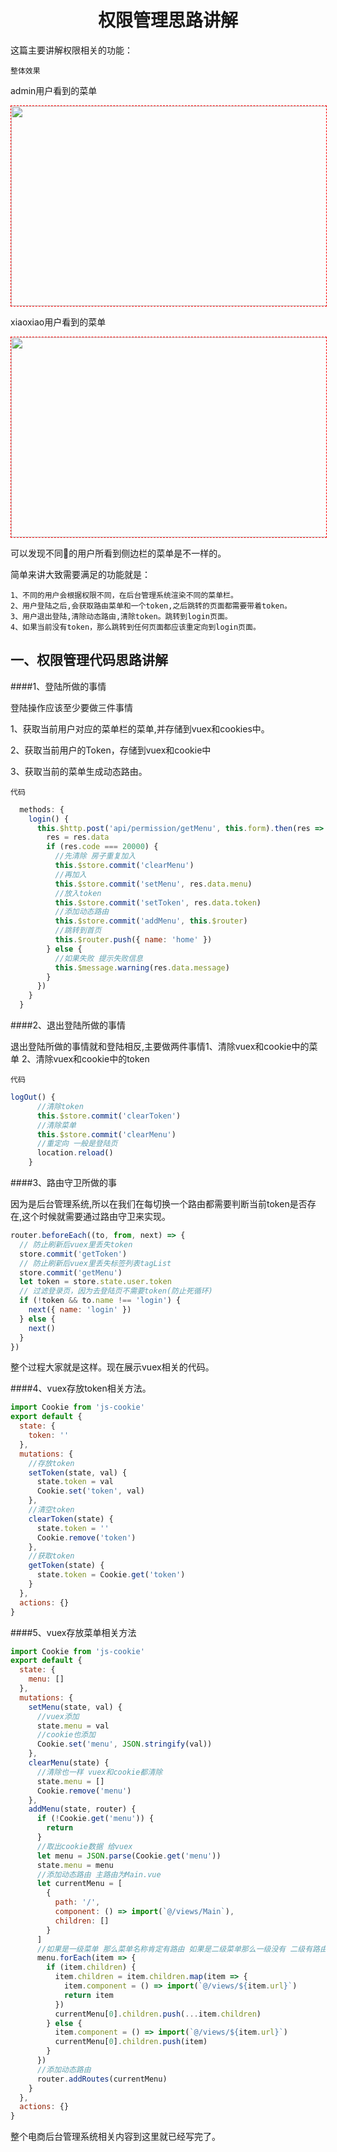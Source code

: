 # <center>权限管理思路讲解</center>

这篇主要讲解权限相关的功能：

`整体效果`

admin用户看到的菜单

<img src="https://img2020.cnblogs.com/blog/1090617/202004/1090617-20200407193308552-1764988568.gif" style="border: 1px dashed rgb(255, 0, 0);" width="700" height="320">

xiaoxiao用户看到的菜单

<img src="https://img2020.cnblogs.com/blog/1090617/202004/1090617-20200407193318070-994462597.gif" style="border: 1px dashed rgb(255, 0, 0);" width="700" height="320">

可以发现不同的用户所看到侧边栏的菜单是不一样的。

简单来讲大致需要满足的功能就是：

```
1、不同的用户会根据权限不同，在后台管理系统渲染不同的菜单栏。
2、用户登陆之后,会获取路由菜单和一个token,之后跳转的页面都需要带着token。
3、用户退出登陆,清除动态路由,清除token。跳转到login页面。
4、如果当前没有token，那么跳转到任何页面都应该重定向到login页面。
```

##  一、权限管理代码思路讲解 


####1、登陆所做的事情

登陆操作应该至少要做三件事情

1、获取当前用户对应的菜单栏的菜单,并存储到vuex和cookies中。

2、获取当前用户的Token，存储到vuex和cookie中

3、获取当前的菜单生成动态路由。


`代码`

```javascript
  methods: {
    login() {
      this.$http.post('api/permission/getMenu', this.form).then(res => {
        res = res.data
        if (res.code === 20000) {
          //先清除 房子重复加入
          this.$store.commit('clearMenu')
          //再加入
          this.$store.commit('setMenu', res.data.menu)
          //放入token
          this.$store.commit('setToken', res.data.token)
          //添加动态路由
          this.$store.commit('addMenu', this.$router)
          //跳转到首页
          this.$router.push({ name: 'home' })
        } else {
          //如果失败 提示失败信息
          this.$message.warning(res.data.message)
        }
      })
    }
  }
```


####2、退出登陆所做的事情

退出登陆所做的事情就和登陆相反,主要做两件事情1、清除vuex和cookie中的菜单 2、清除vuex和cookie中的token

`代码`
```javascript
logOut() {
      //清除token
      this.$store.commit('clearToken')
      //清除菜单
      this.$store.commit('clearMenu')
      //重定向 一般是登陆页
      location.reload()
    }
```


####3、路由守卫所做的事

因为是后台管理系统,所以在我们在每切换一个路由都需要判断当前token是否存在,这个时候就需要通过路由守卫来实现。

```javascript
router.beforeEach((to, from, next) => {
  // 防止刷新后vuex里丢失token
  store.commit('getToken')
  // 防止刷新后vuex里丢失标签列表tagList
  store.commit('getMenu')
  let token = store.state.user.token
  // 过滤登录页，因为去登陆页不需要token(防止死循环)
  if (!token && to.name !== 'login') {
    next({ name: 'login' })
  } else {
    next()
  }
})
```

整个过程大家就是这样。现在展示vuex相关的代码。

####4、vuex存放token相关方法。

```javascript
import Cookie from 'js-cookie'
export default {
  state: {
    token: ''
  },
  mutations: {
    //存放token
    setToken(state, val) {
      state.token = val
      Cookie.set('token', val)
    },
    //清空token
    clearToken(state) {
      state.token = ''
      Cookie.remove('token')
    },
    //获取token
    getToken(state) {
      state.token = Cookie.get('token')
    }
  },
  actions: {}
}

```

####5、vuex存放菜单相关方法

```javascript
import Cookie from 'js-cookie'
export default {
  state: {
    menu: []
  },
  mutations: {
    setMenu(state, val) {
      //vuex添加
      state.menu = val
      //cookie也添加
      Cookie.set('menu', JSON.stringify(val))
    },
    clearMenu(state) {
      //清除也一样 vuex和cookie都清除
      state.menu = []
      Cookie.remove('menu')
    },
    addMenu(state, router) {
      if (!Cookie.get('menu')) {
        return
      }
      //取出cookie数据 给vuex
      let menu = JSON.parse(Cookie.get('menu'))
      state.menu = menu
      //添加动态路由 主路由为Main.vue
      let currentMenu = [
        {
          path: '/',
          component: () => import(`@/views/Main`),
          children: []
        }
      ]
      //如果是一级菜单 那么菜单名称肯定有路由 如果是二级菜单那么一级没有 二级有路由
      menu.forEach(item => {
        if (item.children) {
          item.children = item.children.map(item => {
            item.component = () => import(`@/views/${item.url}`)
            return item
          })
          currentMenu[0].children.push(...item.children)
        } else {
          item.component = () => import(`@/views/${item.url}`)
          currentMenu[0].children.push(item)
        }
      })
      //添加动态路由
      router.addRoutes(currentMenu)
    }
  },
  actions: {}
}
```

整个电商后台管理系统相关内容到这里就已经写完了。

<br>


